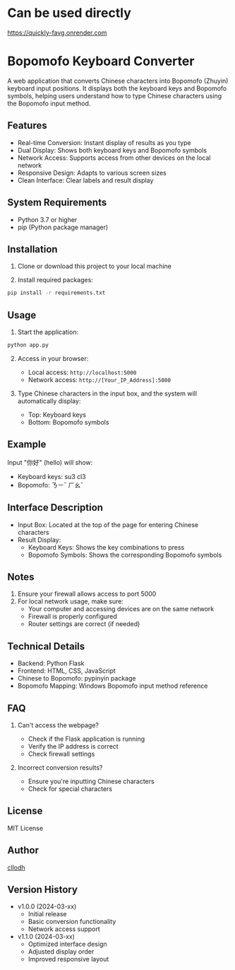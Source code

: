 # Can be used directly
https://quickly-favg.onrender.com

# Bopomofo Keyboard Converter

A web application that converts Chinese characters into Bopomofo (Zhuyin) keyboard input positions. It displays both the keyboard keys and Bopomofo symbols, helping users understand how to type Chinese characters using the Bopomofo input method.

## Features

- Real-time Conversion: Instant display of results as you type
- Dual Display: Shows both keyboard keys and Bopomofo symbols
- Network Access: Supports access from other devices on the local network
- Responsive Design: Adapts to various screen sizes
- Clean Interface: Clear labels and result display

## System Requirements

- Python 3.7 or higher
- pip (Python package manager)

## Installation

1. Clone or download this project to your local machine

2. Install required packages:
```bash
pip install -r requirements.txt
```

## Usage

1. Start the application:
```bash
python app.py
```

2. Access in your browser:
   - Local access: `http://localhost:5000`
   - Network access: `http://[Your_IP_Address]:5000`

3. Type Chinese characters in the input box, and the system will automatically display:
   - Top: Keyboard keys
   - Bottom: Bopomofo symbols

## Example

Input "你好" (hello) will show:
- Keyboard keys: su3 cl3
- Bopomofo: ㄋㄧˇ ㄏㄠˇ

## Interface Description

- Input Box: Located at the top of the page for entering Chinese characters
- Result Display:
  - Keyboard Keys: Shows the key combinations to press
  - Bopomofo Symbols: Shows the corresponding Bopomofo symbols

## Notes

1. Ensure your firewall allows access to port 5000
2. For local network usage, make sure:
   - Your computer and accessing devices are on the same network
   - Firewall is properly configured
   - Router settings are correct (if needed)

## Technical Details

- Backend: Python Flask
- Frontend: HTML, CSS, JavaScript
- Chinese to Bopomofo: pypinyin package
- Bopomofo Mapping: Windows Bopomofo input method reference

## FAQ

1. Can't access the webpage?
   - Check if the Flask application is running
   - Verify the IP address is correct
   - Check firewall settings

2. Incorrect conversion results?
   - Ensure you're inputting Chinese characters
   - Check for special characters

## License

MIT License

## Author

[cllodh](https://github.com/Cllodh)

## Version History

- v1.0.0 (2024-03-xx)
  - Initial release
  - Basic conversion functionality
  - Network access support
- v1.1.0 (2024-03-xx)
  - Optimized interface design
  - Adjusted display order
  - Improved responsive layout 
